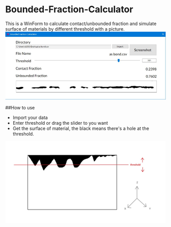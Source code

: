 # Bounded-Fraction-Calculator
This is a WinForm to calculate contact/unbounded fraction and simulate surface of materials by different threshold with a picture.
![image](https://github.com/yushengLo415/Bounded-Fraction-Calculator/blob/main/img/UI.jpg)

##How to use
- Import your data
- Enter threshold or drag the slider to you want
- Get the surface of material, the black means there's a hole at the threshold.

![image](https://github.com/yushengLo415/Bounded-Fraction-Calculator/blob/main/img/overview.jpg)
